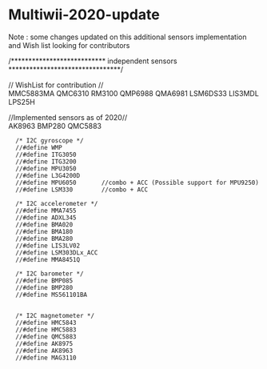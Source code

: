 # Multiwii-2020-update

Note : some changes updated on this additional sensors implementation and Wish list looking for contributors 



/***************************    independent sensors    ********************************/
      
// WishList for contribution  //  
      MMC5883MA
      QMC6310
      RM3100
      QMP6988
      QMA6981
      LSM6DS33
      LIS3MDL
      LPS25H
        
//Implemented sensors as of 2020//     
      AK8963
      BMP280
      QMC5883
      
      
      /* I2C gyroscope */
      //#define WMP
      //#define ITG3050
      //#define ITG3200
      //#define MPU3050
      //#define L3G4200D
      //#define MPU6050       //combo + ACC (Possible support for MPU9250)
      //#define LSM330        //combo + ACC
      
      /* I2C accelerometer */
      //#define MMA7455
      //#define ADXL345
      //#define BMA020
      //#define BMA180
      //#define BMA280
      //#define LIS3LV02
      //#define LSM303DLx_ACC
      //#define MMA8451Q

      /* I2C barometer */
      //#define BMP085
      //#define BMP280
      //#define MS561101BA
      

      /* I2C magnetometer */
      //#define HMC5843
      //#define HMC5883
      //#define QMC5883
      //#define AK8975
      //#define AK8963
      //#define MAG3110
